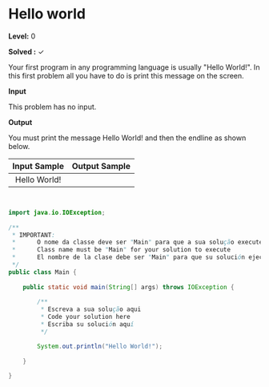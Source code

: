 # Hello world 

**Level:** 0

**Solved :** ✓

Your first program in any programming language is usually "Hello World!". In this first problem all you have to do is print this message on the screen.

**Input**

This problem has no input.

**Output**

You must print the message Hello World! and then the endline as shown below.

|Input Sample	| Output Sample |
|:--:|:--:|
| Hello World! |  |

```java


import java.io.IOException;
 
/**
 * IMPORTANT: 
 *      O nome da classe deve ser "Main" para que a sua solução execute
 *      Class name must be "Main" for your solution to execute
 *      El nombre de la clase debe ser "Main" para que su solución ejecutar
 */
public class Main {
 
    public static void main(String[] args) throws IOException {
 
        /**
         * Escreva a sua solução aqui
         * Code your solution here
         * Escriba su solución aquí
         */

        System.out.println("Hello World!");
 
    }
 
}

```